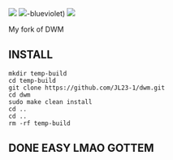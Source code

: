 
![](https://img.shields.io/badge/It%20works-Kinda-ff69b4) ![](https://img.shields.io/badge/NO%20REFUNDS-%3A)-blueviolet) ![](https://img.shields.io/badge/customers%20served-one-orange)


My fork of DWM
##           INSTALL                                   
    
    mkdir temp-build
    cd temp-build
    git clone https://github.com/JL23-1/dwm.git
    cd dwm
    sudo make clean install
    cd ..
    cd ..
    rm -rf temp-build
    
 ## DONE EASY LMAO GOTTEM
